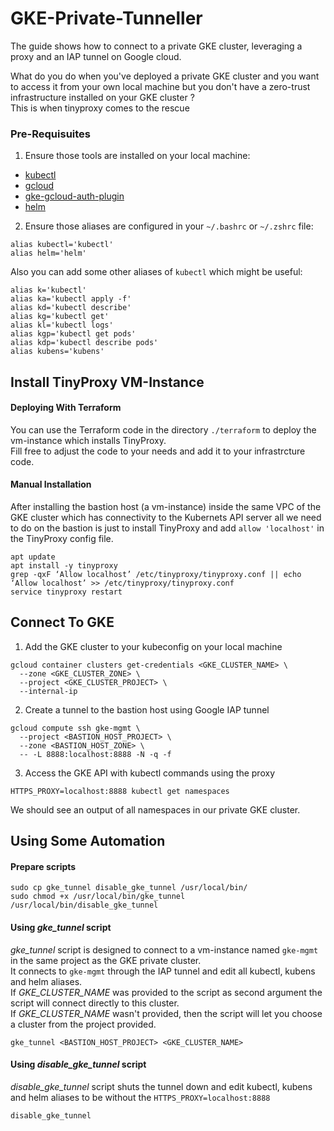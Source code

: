 # GKE-Private-Tunneller
The guide shows how to connect to a private GKE cluster, leveraging a proxy and an IAP tunnel on Google cloud.  

What do you do when you've deployed a private GKE cluster and you want to access it from your own local machine but you don't have a zero-trust infrastructure installed on your GKE cluster ?  
This is when tinyproxy comes to the rescue

### Pre-Requisuites
1. Ensure those tools are installed on your local machine:
  * [kubectl](https://cloud.google.com/kubernetes-engine/docs/how-to/cluster-access-for-kubectl)
  * [gcloud](https://cloud.google.com/sdk/docs/install)
  * [gke-gcloud-auth-plugin](https://cloud.google.com/kubernetes-engine/docs/how-to/cluster-access-for-kubectl)
  * [helm](https://helm.sh/)

2. Ensure those aliases are configured in your `~/.bashrc` or `~/.zshrc` file:
```
alias kubectl='kubectl'
alias helm='helm'
```
Also you can add some other aliases of `kubectl` which might be useful:
```
alias k='kubectl'
alias ka='kubectl apply -f'
alias kd='kubectl describe'
alias kg='kubectl get'
alias kl='kubectl logs'
alias kgp='kubectl get pods'
alias kdp='kubectl describe pods'
alias kubens='kubens'
```


## Install TinyProxy VM-Instance
#### Deploying With Terraform
You can use the Terraform code in the directory `./terraform` to deploy the vm-instance which installs TinyProxy.  
Fill free to adjust the code to your needs and add it to your infrastrcture code. 

#### Manual Installation
After installing the bastion host (a vm-instance) inside the same VPC of the GKE cluster which has connectivity to the Kubernets API server all we need to do on the bastion is just to install TinyProxy and add `allow 'localhost'` in the TinyProxy config file.  

```
apt update
apt install -y tinyproxy
grep -qxF ‘Allow localhost’ /etc/tinyproxy/tinyproxy.conf || echo ‘Allow localhost’ >> /etc/tinyproxy/tinyproxy.conf
service tinyproxy restart
```

## Connect To GKE
1.  Add the GKE cluster to your kubeconfig on your local machine
```
gcloud container clusters get-credentials <GKE_CLUSTER_NAME> \
  --zone <GKE_CLUSTER_ZONE> \
  --project <GKE_CLUSTER_PROJECT> \
  --internal-ip
``` 

2. Create a tunnel to the bastion host using Google IAP tunnel
```
gcloud compute ssh gke-mgmt \
  --project <BASTION_HOST_PROJECT> \
  --zone <BASTION_HOST_ZONE> \
  -- -L 8888:localhost:8888 -N -q -f
```

3. Access the GKE API with kubectl commands using the proxy  
```
HTTPS_PROXY=localhost:8888 kubectl get namespaces
```
We should see an output of all namespaces in our private GKE cluster.  

## Using Some Automation
#### Prepare scripts
```
sudo cp gke_tunnel disable_gke_tunnel /usr/local/bin/
sudo chmod +x /usr/local/bin/gke_tunnel /usr/local/bin/disable_gke_tunnel
```

#### Using _gke_tunnel_ script
_gke_tunnel_ script is designed to connect to a vm-instance named `gke-mgmt` in the same project as the GKE private cluster.  
It connects to `gke-mgmt` through the IAP tunnel and edit all kubectl, kubens and helm aliases.  
If _GKE_CLUSTER_NAME_ was provided to the script as second argument the script will connect directly to this cluster.  
If _GKE_CLUSTER_NAME_ wasn't provided, then the script will let you choose a cluster from the project provided.  
```
gke_tunnel <BASTION_HOST_PROJECT> <GKE_CLUSTER_NAME>
```

#### Using _disable_gke_tunnel_ script
_disable_gke_tunnel_ script shuts the tunnel down and edit kubectl, kubens and helm aliases to be without the `HTTPS_PROXY=localhost:8888`
```
disable_gke_tunnel
```